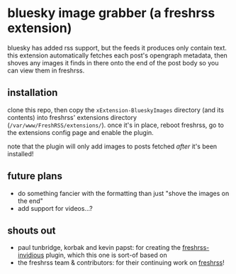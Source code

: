 # bluesky image grabber (a freshrss extension)

bluesky has added rss support, but the feeds it produces only contain text. this extension automatically fetches each post's opengraph metadata, then shoves any images it finds in there onto the end of the post body so you can view them in freshrss.

## installation

clone this repo, then copy the `xExtension-BlueskyImages` directory (and its contents) into freshrss' extensions directory (`/var/www/FreshRSS/extensions/`). once it's in place, reboot freshrss, go to the extensions config page and enable the plugin.

note that the plugin will only add images to posts fetched *after* it's been installed!

## future plans

- do something fancier with the formatting than just "shove the images on the end"
- add support for videos...?

## shouts out

- paul tunbridge, korbak and kevin papst: for creating the [freshrss-invidious](https://github.com/tunbridgep/freshrss-invidious/tree/master) plugin, which this one is sort-of based on
- the freshrss team & contributors: for their continuing work on [freshrss](https://github.com/FreshRSS/FreshRSS)!
